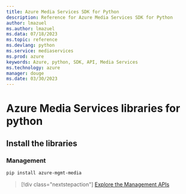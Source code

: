 ```yaml
---
title: Azure Media Services SDK for Python
description: Reference for Azure Media Services SDK for Python
author: lmazuel
ms.author: lmazuel
ms.data: 07/18/2023
ms.topic: reference
ms.devlang: python
ms.service: mediaservices
ms.prod: azure
keywords: Azure, python, SDK, API, Media Services
ms.technology: azure
manager: douge
ms.date: 03/30/2023
---
```

# Azure Media Services libraries for python

## Install the libraries


### Management

```bash
pip install azure-mgmt-media
```
> [!div class="nextstepaction"]
> [Explore the Management APIs](/python/api/overview/azure/mediaservices/management)